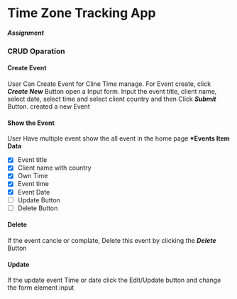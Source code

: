 # Time Zone Tracking App

**_Assignment_**

### CRUD Oparation

#### Create Event

User Can Create Event for Cline Time manage. For Event create, click **_Create New_** Button open a Input form. Input the event title, client name, select date, select time and select client country and then Click **_Submit_** Button. created a new Event

#### Show the Event

User Have multiple event show the all event in the home page
**\*Events Item Data**

- [x] Event title
- [x] Client name with country
- [x] Own Time
- [x] Event time
- [x] Event Date
- [ ] Update Button
- [ ] Delete Button

#### Delete

If the event cancle or complate, Delete this event by clicking the **_Delete_** Button

#### Update

If the update event Time or date click the Edit/Update button and change the form element input
